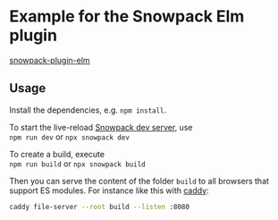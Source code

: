 # Example for the Snowpack Elm plugin

[snowpack-plugin-elm](https://github.com/marc136/snowpack-plugin-elm)

## Usage
Install the dependencies, e.g. `npm install`.

To start the live-reload [Snowpack dev server](https://www.snowpack.dev/), use  
`npm run dev` or `npx snowpack dev`

To create a build, execute  
`npm run build` or `npx snowpack build`

Then you can serve the content of the folder `build` to all browsers that support ES modules.
For instance like this with [caddy](https://caddyserver.com):

```sh
caddy file-server --root build --listen :8080
```

